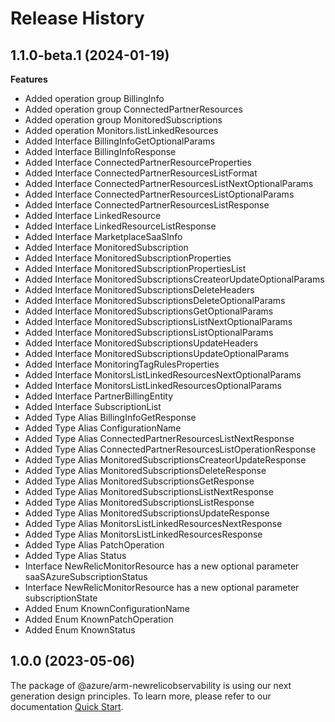# Release History
    
## 1.1.0-beta.1 (2024-01-19)
    
**Features**

  - Added operation group BillingInfo
  - Added operation group ConnectedPartnerResources
  - Added operation group MonitoredSubscriptions
  - Added operation Monitors.listLinkedResources
  - Added Interface BillingInfoGetOptionalParams
  - Added Interface BillingInfoResponse
  - Added Interface ConnectedPartnerResourceProperties
  - Added Interface ConnectedPartnerResourcesListFormat
  - Added Interface ConnectedPartnerResourcesListNextOptionalParams
  - Added Interface ConnectedPartnerResourcesListOptionalParams
  - Added Interface ConnectedPartnerResourcesListResponse
  - Added Interface LinkedResource
  - Added Interface LinkedResourceListResponse
  - Added Interface MarketplaceSaaSInfo
  - Added Interface MonitoredSubscription
  - Added Interface MonitoredSubscriptionProperties
  - Added Interface MonitoredSubscriptionPropertiesList
  - Added Interface MonitoredSubscriptionsCreateorUpdateOptionalParams
  - Added Interface MonitoredSubscriptionsDeleteHeaders
  - Added Interface MonitoredSubscriptionsDeleteOptionalParams
  - Added Interface MonitoredSubscriptionsGetOptionalParams
  - Added Interface MonitoredSubscriptionsListNextOptionalParams
  - Added Interface MonitoredSubscriptionsListOptionalParams
  - Added Interface MonitoredSubscriptionsUpdateHeaders
  - Added Interface MonitoredSubscriptionsUpdateOptionalParams
  - Added Interface MonitoringTagRulesProperties
  - Added Interface MonitorsListLinkedResourcesNextOptionalParams
  - Added Interface MonitorsListLinkedResourcesOptionalParams
  - Added Interface PartnerBillingEntity
  - Added Interface SubscriptionList
  - Added Type Alias BillingInfoGetResponse
  - Added Type Alias ConfigurationName
  - Added Type Alias ConnectedPartnerResourcesListNextResponse
  - Added Type Alias ConnectedPartnerResourcesListOperationResponse
  - Added Type Alias MonitoredSubscriptionsCreateorUpdateResponse
  - Added Type Alias MonitoredSubscriptionsDeleteResponse
  - Added Type Alias MonitoredSubscriptionsGetResponse
  - Added Type Alias MonitoredSubscriptionsListNextResponse
  - Added Type Alias MonitoredSubscriptionsListResponse
  - Added Type Alias MonitoredSubscriptionsUpdateResponse
  - Added Type Alias MonitorsListLinkedResourcesNextResponse
  - Added Type Alias MonitorsListLinkedResourcesResponse
  - Added Type Alias PatchOperation
  - Added Type Alias Status
  - Interface NewRelicMonitorResource has a new optional parameter saaSAzureSubscriptionStatus
  - Interface NewRelicMonitorResource has a new optional parameter subscriptionState
  - Added Enum KnownConfigurationName
  - Added Enum KnownPatchOperation
  - Added Enum KnownStatus
    
    
## 1.0.0 (2023-05-06)

The package of @azure/arm-newrelicobservability is using our next generation design principles. To learn more, please refer to our documentation [Quick Start](https://aka.ms/js-track2-quickstart).
